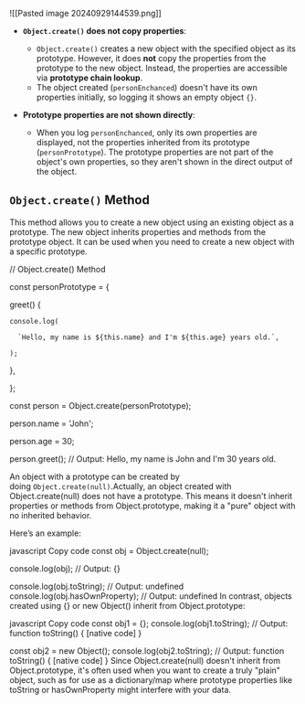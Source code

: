 ![[Pasted image 20240929144539.png]]
- **`Object.create()` does not copy properties**:
    
    - `Object.create()` creates a new object with the specified object as its prototype. However, it does **not** copy the properties from the prototype to the new object. Instead, the properties are accessible via **prototype chain lookup**.
    - The object created (`personEnchanced`) doesn't have its own properties initially, so logging it shows an empty object `{}`.
- **Prototype properties are not shown directly**:
    
    - When you log `personEnchanced`, only its own properties are displayed, not the properties inherited from its prototype (`personPrototype`). The prototype properties are not part of the object's own properties, so they aren't shown in the direct output of the object.

## `Object.create()` Method

This method allows you to create a new object using an existing object as a prototype. The new object inherits properties and methods from the prototype object. It can be used when you need to create a new object with a specific prototype.

// Object.create() Method

const personPrototype = {

  greet() {

    console.log(

      `Hello, my name is ${this.name} and I'm ${this.age} years old.`,

    );

  },

};

const person = Object.create(personPrototype);

person.name = 'John';

person.age = 30;

person.greet(); // Output: Hello, my name is John and I'm 30 years old.

An object with a prototype can be created by doing `Object.create(null)`.Actually, an object created with Object.create(null) does not have a prototype. This means it doesn't inherit properties or methods from Object.prototype, making it a "pure" object with no inherited behavior.

Here’s an example:

javascript
Copy code
const obj = Object.create(null);

console.log(obj); // Output: {}

console.log(obj.toString); // Output: undefined
console.log(obj.hasOwnProperty); // Output: undefined
In contrast, objects created using {} or new Object() inherit from Object.prototype:

javascript
Copy code
const obj1 = {};
console.log(obj1.toString); // Output: function toString() { [native code] }

const obj2 = new Object();
console.log(obj2.toString); // Output: function toString() { [native code] }
Since Object.create(null) doesn't inherit from Object.prototype, it's often used when you want to create a truly "plain" object, such as for use as a dictionary/map where prototype properties like toString or hasOwnProperty might interfere with your data.